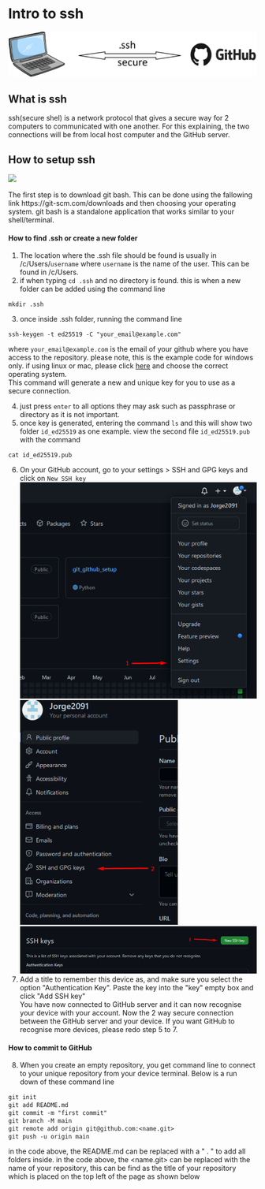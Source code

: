 # Intro to ssh
<img src="./images/img.png" />

## What is ssh
ssh(secure shel) is a network protocol that gives a secure way for 2 computers to communicated with one another. For this explaining, the two connections will be from local host computer and the GitHub server.
## How to setup ssh

<div><img src="https://git-scm.com/images/logos/downloads/Git-Logo-2Color.png"/></div>
<p> The first step is to download git bash. This can be done using the fallowing link https://git-scm.com/downloads and then choosing your operating system.
git bash is a standalone application that works similar to your shell/terminal.</p>

#### How to find .ssh or create a new folder
1. The location where the .ssh file should be found is usually in /c/Users/`username` where `username` is the name of the user. This can be found in /c/Users.
2. if when typing `cd .ssh` and no directory is found. this is when a new folder can be added using the command line 
```commandline
mkdir .ssh
```
3. once inside .ssh folder, running the command line 
```commandline
ssh-keygen -t ed25519 -C "your_email@example.com"
``` 
where `your_email@example.com` is the email of your github where you have access to the repository. please note, this is the example code for windows only. if using linux or mac, please click <a href="https://docs.github.com/en/authentication/connecting-to-github-with-ssh/generating-a-new-ssh-key-and-adding-it-to-the-ssh-agent#adding-your-ssh-key-to-the-ssh-agent"> here</a> and choose the correct operating system. <br/>This command will generate a new and unique key for you to use as a secure connection.

4. just press `enter` to all options they may ask such as passphrase or directory as it is not important. 
5. once key is generated, entering the command `ls` and this will show two folder `id_ed25519` as one example. view the second file `id_ed25519.pub` with the command
```commandline
cat id_ed25519.pub
```
6. On your GitHub account, go to your settings > SSH and GPG keys and click on `New SSH key`
<img style="margin-right:10px" src="./images/img_1.png" width="500" /><img src="./images/img_2.png" width="320"/><img src="./images/img_3.png" width="830"/>
7. Add a title to remember this device as, and make sure you select the option "Authentication Key". Paste the key into the "key" empty box and click "Add SSH key" <br/>
You have now connected to GitHub server and it can now recognise your device with your account. Now the 2 way secure connection between the GitHub server and your device. If you want GitHub to recognise more devices, please redo step 5 to 7.

#### How to commit to GitHub
8. When you create an empty repository, you get command line to connect to your unique repository from your device terminal. Below is a run down of these command line
```commandline
git init
git add README.md
git commit -m "first commit"
git branch -M main
git remote add origin git@github.com:<name.git>
git push -u origin main
```
in the code above, the README.md can be replaced with a " . " to add all folders inside.
in the code above, the <name.git> can be replaced with the name of your repository, this can be find as the title of your repository which is placed on the top left of the page as shown below

